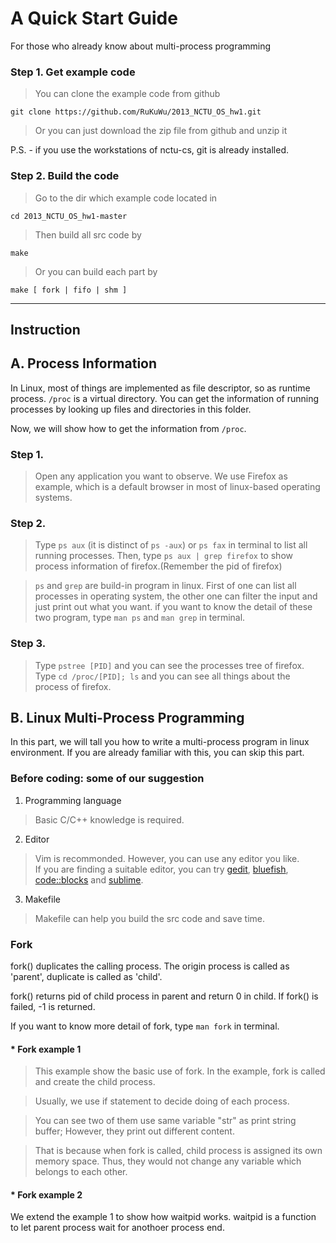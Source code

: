 A Quick Start Guide
====
For those who already know about multi-process programming

### Step 1. Get example code
>   You can clone the example code from github
  
    git clone https://github.com/RuKuWu/2013_NCTU_OS_hw1.git

>   Or you can just download the zip file from github and unzip it

P.S. - if you use the workstations of nctu-cs, git is already installed.
### Step 2. Build the code
>   Go to the dir which example code located in

    cd 2013_NCTU_OS_hw1-master

>   Then build all src code by

    make

>   Or you can build each part by

    make [ fork | fifo | shm ]

---
Instruction
---

## A. Process Information

In Linux, most of things are implemented as file descriptor, so as runtime process. `/proc` is a virtual directory.
You can get the information of running processes by looking up files and directories in this folder.

Now, we will show how to get the information from `/proc`.

### Step 1.

>   Open any application you want to observe. 
We use Firefox as example, which is a default browser in most of linux-based operating systems.

### Step 2.

>   Type `ps aux` (it is distinct of `ps -aux`) or `ps fax` in terminal to list all running processes.
Then, type `ps aux | grep firefox` to show process information of firefox.(Remember the pid of firefox)

>   `ps` and `grep` are build-in program in linux. First of one can list all processes in operating system,
the other one can filter the input and just print out what you want.
if you want to know the detail of these two program, type `man ps` and `man grep` in terminal.

### Step 3.

>   Type `pstree [PID]` and you can see the processes tree of firefox.
Type `cd /proc/[PID]; ls` and you can see all things about the process of firefox.

## B. Linux Multi-Process Programming

In this part, we will tall you how to write a multi-process program in linux environment.
If you are already familiar with this, you can skip this part.

### Before coding: some of our suggestion
1.  Programming language  
>   Basic C/C++ knowledge is required.

2.  Editor  
>   Vim is recommonded. However, you can use any editor you like.  
>   If you are finding a suitable editor, you can try 
[gedit](https://projects.gnome.org/gedit/), [bluefish](http://bluefish.openoffice.nl/index.html), [code::blocks](http://www.codeblocks.org/) and [sublime](http://www.sublimetext.com/).

3.  Makefile  
>   Makefile can help you build the src code and save time.  

### Fork

fork() duplicates the calling process.
The origin process is called as 'parent', duplicate is called as 'child'.

fork() returns pid of child process in parent and return 0 in child. If fork() is failed, -1 is returned.

If you want to know more detail of fork, type `man fork` in terminal.

#### * Fork example 1

>	This example show the basic use of fork.
>	In the example, fork is called and create the child process.

>	Usually, we use if statement to decide doing of each process.

>	You can see two of them use same variable "str" as print string buffer; However, they print out different content.

>	That is because when fork is called, child process is assigned its own memory space. Thus, they would not change any variable which belongs to each other.

#### * Fork example 2

We extend the example 1 to show how waitpid works. waitpid is a function to let parent process wait for anothoer process end.
